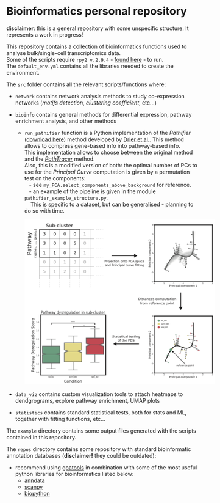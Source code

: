 # Bioinformatics personal repository

**disclaimer**: this is a general repository with some unspecific structure. It represents a work in progress!

This repository contains a collection of bioinformatics functions used to analyse bulk/single-cell transcriptomics data. <br>
Some of the scripts require `rpy2 v.2.9.4` - [found here](https://rpy2.github.io) - to run. <br>
The `default_env.yml` contains all the libraries needed to create the environment.

The `src` folder contains all the relevant scripts/functions where:
- `network` contains network analysis methods to study co-expression networks (_motifs detection_, _clustering coefficient_, etc...)
* `bioinfo` contains general methods for differential expression, pathway enrichment analysis, and other methods
    - `run_pathifier` function is a Python implementation of the _Pathifier_ ([download here](http://www.bioconductor.org/packages/release/bioc/html/pathifier.html))
      method developed by [Drier et al.](https://www.pnas.org/content/110/16/6388).
      This method allows to compress gene-based info into pathway-based info. <br />
      This implementation allows to choose between the original method and the [_PathTracer_](https://www.nature.com/articles/s41598-019-52529-3) method. <br>
      Also, this is a modified version of both: the optimal number of PCs to use for the _Principal Curve_ computation is given by a permutation test on the components: <br /> 
      &nbsp;&nbsp; - see `my_PCA.select_components_above_background` for reference. <br>
      &nbsp;&nbsp; - an example of the pipeline is given in the module `pathifier_example_structure.py`. <br>
      &nbsp;&nbsp;&nbsp;&nbsp;This is specific to a dataset, but can be generalised - planning to do so with time. <br>
      <div style="width:500px">
      
      ![](./example_files/chapter3/pathifier_workflow.png)
      </div>
      
* `data_viz` contains custom visualization tools to attach heatmaps to dendgrograms, explore pathway enrichment, UMAP plots
* `statistics` contains standard statistical tests, both for stats and ML, together with fitting functions, etc...
      

The `example` directory contains some output files generated with the scripts contained in this repository. <br>

The `repos` directory contains some repository with standard bioinformatic annotation databases (**disclaimer!** they could be outdated):
* recommend using [goatools](https://github.com/tanghaibao/goatools) in combination with some of the most useful python libraries for bioinformatics listed below:
    * [anndata](https://anndata.readthedocs.io/en/latest/anndata.AnnData.html)
    * [scanpy](https://scanpy.readthedocs.io/en/stable/)
    * [biopython](https://biopython.org)
